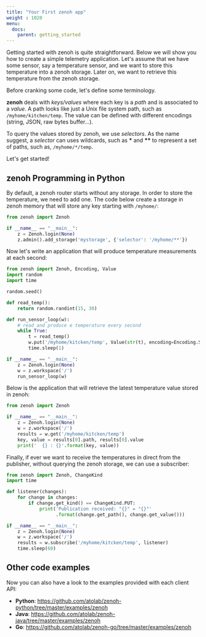 ```yaml
---
title: "Your First zenoh app"
weight : 1020
menu:
  docs:
    parent: getting_started
---
```

Getting started with zenoh is quite straightforward. Below we will show you how to create a simple telemetry application. Let's assume that we have some sensor, say a temperature sensor, and we want to store this temperature into a zenoh storage. Later on, we want to retrieve this temperature from the zenoh storage. 

Before cranking some code, let's define some terminology. 

<b>zenoh</b> deals with <i>keys/values</i> where each key is a <i>path</i> and is associated to a <i>value</i>. A path looks like just a Unix file system path, such as ```/myhome/kitchen/temp```. The value can be defined with different
encodings (string, JSON, raw bytes buffer...). 

To query the values stored by zenoh, we use <i>selectors</i>. As the name suggest, a <i>selector</i> can uses wildcards, such as <b>*</b> and <b>**</b> to represent a set of paths, such as, ```/myhome/*/temp```.

Let's get started!

## zenoh Programming in Python 

By default, a zenoh router starts without any storage. In order to store the temperature, we need to add one.
The code below create a storage in zenoh memory that will store any key starting with `/myhome/`:

```python
from zenoh import Zenoh

if __name__ == "__main__":        
    z = Zenoh.login(None)
    z.admin().add_storage('mystorage', {'selector': '/myhome/**'})
```


Now let's write an application that will produce temperature measurements at each second:

```python
from zenoh import Zenoh, Encoding, Value
import random
import time

random.seed()

def read_temp():
    return random.randint(15, 30)    

def run_sensor_loop(w):
    # read and produce e temperature every second
    while True:
        t = read_temp()
        w.put('/myhome/kitcken/temp', Value(str(t), encoding=Encoding.STRING))
        time.sleep(1)

if __name__ == "__main__":        
    z = Zenoh.login(None)
    w = z.workspace('/')
    run_sensor_loop(w)
```
 

Below is the application that will retrieve the latest temperature value stored in zenoh:

```python
from zenoh import Zenoh

if __name__ == "__main__":        
    z = Zenoh.login(None)
    w = z.workspace('/')
    results = w.get('/myhome/kitcken/temp')
    key, value = results[0].path, results[0].value
    print('  {} : {}'.format(key, value))
```


Finally, if ever we want to receive the temperatures in direct from the publisher,
without querying the zenoh storage, we can use a subscriber:

```python
from zenoh import Zenoh, ChangeKind
import time

def listener(changes):
    for change in changes:
        if change.get_kind() == ChangeKind.PUT:
            print('Publication received: "{}" = "{}"'
                  .format(change.get_path(), change.get_value()))

if __name__ == "__main__":        
    z = Zenoh.login(None)
    w = z.workspace('/')
    results = w.subscribe('/myhome/kitcken/temp', listener)
    time.sleep(60)
```

## Other code examples

Now you can also have a look to the examples provided with each client API:

 - **Python**: https://github.com/atolab/zenoh-python/tree/master/examples/zenoh
 - **Java**:   https://github.com/atolab/zenoh-java/tree/master/examples/zenoh
 - **Go**:     https://github.com/atolab/zenoh-go/tree/master/examples/zenoh
 
